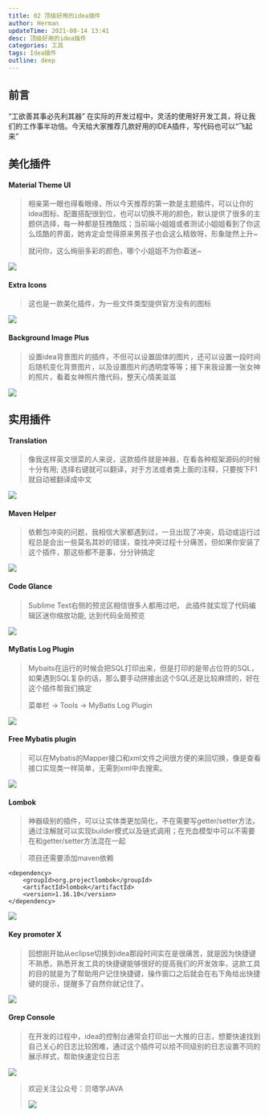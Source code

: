 ```yaml
---
title: 02 顶级好用的idea插件
author: Herman
updateTime: 2021-08-14 13:41
desc: 顶级好用的idea插件
categories: 工具
tags: Idea插件
outline: deep
---
```


## 前言
“工欲善其事必先利其器”  在实际的开发过程中，灵活的使用好开发工具，将让我们的工作事半功倍。今天给大家推荐几款好用的IDEA插件，写代码也可以“飞起来”

## 美化插件

#### Material Theme UI
> 相亲第一眼也得看眼缘，所以今天推荐的第一款是主题插件，可以让你的idea图标、配置搭配很到位，也可以切换不用的颜色，默认提供了很多的主题供选择，每一种都是狂拽酷炫；当前端小姐姐或者测试小姐姐看到了你这么炫酷的界面，她肯定会觉得原来男孩子也会这么精致呀，形象陡然上升~
>
> 就问你，这么绚丽多彩的颜色，哪个小姐姐不为你着迷~

![](https://raw.githubusercontent.com/silently9527/images/main/008eGmZEgy1gmpocz9xj7j31c00u0n1o.jpg)

#### Extra Icons
> 这也是一款美化插件，为一些文件类型提供官方没有的图标

![](https://raw.githubusercontent.com/silently9527/images/main/008eGmZEgy1gmpojq86mwj30v50u0gtw.jpg)

#### Background Image Plus
> 设置idea背景图片的插件，不但可以设置固体的图片，还可以设置一段时间后随机变化背景图片，以及设置图片的透明度等等；接下来我设置一张女神的照片，看着女神照片撸代码，整天心情美滋滋

![](https://raw.githubusercontent.com/silently9527/images/main/008eGmZEgy1gmpp2ab4mjj31c00u07oy.jpg)

## 实用插件

#### Translation
> 像我这样英文很菜的人来说，这款插件就是神器，在看各种框架源码的时候十分有用; 选择右键就可以翻译，对于方法或者类上面的注释，只要按下F1就自动被翻译成中文

![](https://raw.githubusercontent.com/silently9527/images/main/008eGmZEgy1gmpp8z3ilnj31c00u0qjv.jpg)


#### Maven Helper
> 依赖包冲突的问题，我相信大家都遇到过，一旦出现了冲突，启动或运行过程总是会出一些莫名其妙的错误，查找冲突过程十分痛苦，但如果你安装了这个插件，那这些都不是事，分分钟搞定

![](https://raw.githubusercontent.com/silently9527/images/main/008eGmZEgy1gmppfwaz0uj31c00u0ngw.jpg)

#### Code Glance
> Sublime Text右侧的预览区相信很多人都用过吧， 此插件就实现了代码编辑区迷你缩放功能, 达到代码全局预览

![](https://raw.githubusercontent.com/silently9527/images/main/008eGmZEgy1gmppoy6qzfj31c00u0e0u.jpg)


#### MyBatis Log Plugin
> Mybaits在运行的时候会把SQL打印出来，但是打印的是带占位符的SQL，如果遇到SQL复杂的话，那么要手动拼接出这个SQL还是比较麻烦的，好在这个插件帮我们搞定
>
> 菜单栏 -> Tools -> MyBatis Log Plugin

![](https://raw.githubusercontent.com/silently9527/images/main/008eGmZEgy1gmpqxm503gj31c00u0ngy.jpg)

#### Free Mybatis plugin
> 可以在Mybatis的Mapper接口和xml文件之间很方便的来回切换，像是查看接口实现类一样简单，无需到xml中去搜索。

![](https://raw.githubusercontent.com/silently9527/images/main/008eGmZEgy1gmpq2qgs11j31c00u04j2.jpg)

#### Lombok
> 神器级别的插件，可以让实体类更加简化，不在需要写getter/setter方法，通过注解就可以实现builder模式以及链式调用；在充血模型中可以不需要在和getter/setter方法混在一起

> 项目还需要添加maven依赖

```
<dependency>
    <groupId>org.projectlombok</groupId>
    <artifactId>lombok</artifactId>
    <version>1.16.10</version>
</dependency>
```

![](https://raw.githubusercontent.com/silently9527/images/main/008eGmZEgy1gmpqiyu5yuj310s0h2q5s.jpg)


#### Key promoter X
> 回想刚开始从eclipse切换到idea那段时间实在是很痛苦，就是因为快捷键不熟悉，熟悉开发工具的快捷键能够很好的提高我们的开发效率，这款工具的目的就是为了帮助用户记住快捷键，操作窗口之后就会在右下角给出快捷键的提示，提醒多了自然你就记住了。

![](https://raw.githubusercontent.com/silently9527/images/main/008eGmZEgy1gmpqb4bnh6j31c00u07og.jpg)

#### Grep Console
> 在开发的过程中，idea的控制台通常会打印出一大推的日志，想要快速找到自己关心的日志比较困难，通过这个插件可以给不同级别的日志设置不同的展示样式，帮助快速定位日志

![](https://raw.githubusercontent.com/silently9527/images/main/008eGmZEgy1gmpqqaljmhj31d80u0wh7.jpg)



> 欢迎关注公众号：贝塔学JAVA   
>
> ![](https://raw.githubusercontent.com/silently9527/images/main/008eGmZEgy1gmqvo877j5j305k05jmx6.jpg)




